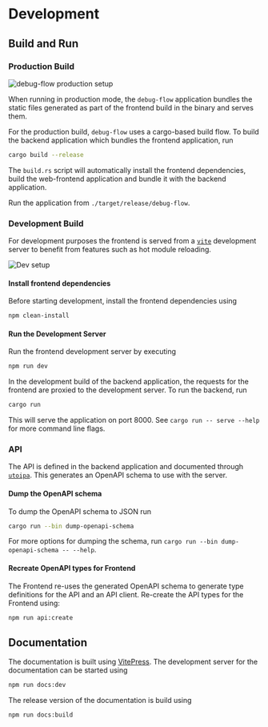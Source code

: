 # Development

## Build and Run

### Production Build

![debug-flow production setup](/debug-flow-prod-setup.drawio.svg)

When running in production mode, the `debug-flow` application bundles the static files generated as
part of the frontend build in the binary and serves them.

For the production build, `debug-flow` uses a cargo-based build flow.
To build the backend application which bundles the frontend application, run

```sh
cargo build --release
```

The `build.rs` script will automatically install the frontend dependencies, build the web-frontend
application and bundle it with the backend application.

Run the application from `./target/release/debug-flow`.

### Development Build

For development purposes the frontend is served from a [`vite`](https://vite.dev/) development server to benefit from
features such as hot module reloading.

![Dev setup](/debug-flow-dev-setup.drawio.svg)

#### Install frontend dependencies

Before starting development, install the frontend dependencies using

```sh
npm clean-install
```

#### Run the Development Server

Run the frontend development server by executing

```sh
npm run dev
```

In the development build of the backend application, the requests for the frontend are proxied to the development
server. To run the backend, run

```sh
cargo run
```

This will serve the application on port 8000. See `cargo run -- serve --help` for more command line flags.

### API

The API is defined in the backend application and documented through [`utoipa`](https://docs.rs/utoipa/latest/utoipa/).
This generates an OpenAPI schema to use with the server.

#### Dump the OpenAPI schema

To dump the OpenAPI schema to JSON run

```sh
cargo run --bin dump-openapi-schema
```

For more options for dumping the schema, run `cargo run --bin dump-openapi-schema -- --help`.

#### Recreate OpenAPI types for Frontend

The Frontend re-uses the generated OpenAPI schema to generate type definitions for the API and an API client.
Re-create the API types for the Frontend using:

```sh
npm run api:create
```

## Documentation

The documentation is built using [VitePress](https://vitepress.dev). The development server for the documentation can
be started using

```sh
npm run docs:dev
```

The release version of the documentation is build using

```sh
npm run docs:build
```
